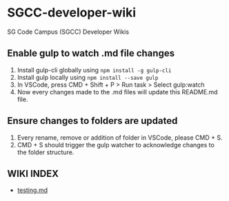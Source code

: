 # SGCC-developer-wiki

SG Code Campus (SGCC) Developer Wikis

## Enable gulp to watch .md file changes

1. Install gulp-cli globally using `npm install -g gulp-cli`
2. Install gulp locally using `npm install --save gulp`
3. In VSCode, press CMD + Shift + P > Run task > Select gulp:watch
4. Now every changes made to the .md files will update this README.md file.

## Ensure changes to folders are updated

1. Every rename, remove or addition of folder in VSCode, please CMD + S.
2. CMD + S should trigger the gulp watcher to acknowledge changes to the folder structure.

## WIKI INDEX

<!-- Do not remove the 'Links' comment -->
<!-- Links -->

- [testing.md](./markdowns/testing.md)
